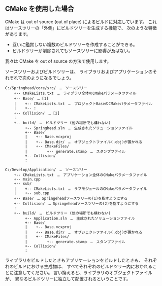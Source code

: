 ## CMake を使用した場合

CMake は out of source (out of place) によるビルドに対応しています。
これはソースツリーの「外側」にビルドツリーを生成する機能で、
次のような特徴があります。

+ 互いに鑑賞しない複数のビルドツリーを作成することができる。
+ ビルドツリーが削除されてもソースツリーに影響が及ばない。

我々は CMake を out of source の方法で使用します。

ソースツリーおよびビルドツリーは、
ライブラリおよびアプリケーションのそれぞれで次のようになるでしょう。

```
C:/Springhead/core/src/　…　ソースツリー
    +-- CMakeLists.txt　…　ライブラリ全体のCMakeパラメータファイル
    +-- Base/　… [1]
    |    +-- CMakeLists.txt　…　プロジェクトBaseのCMakeパラメータファイル
    |    +-- :
    +-- Collision/　… [2]
    :
    +-- build/　…　ビルドツリー (他の場所でも構わない)
         +-- Springhead.sln　…　生成されたソリューションファイル
         +-- Base/
         |    +-- Base.vcxproj
         |    +-- Base.dir/　…　オブジェクトファイル(.obj)が置かれる
         |    +-- CMakeFiles/
         |         +-- generate.stamp　…　スタンプファイル
         +-- Collision/
         :
```

```
C:/Develop/Application/　…　ソースツリー
    +-- CMakeLists.txt　…　アプリケーション全体のCMakeパラメータファイル
    +-- main.cpp
    +-- sub/
    |    +-- CMakeLists.txt　…　サブモジュールのCMakeパラメータファイル
    |    +-- sub.cpp
    +-- Base/　… Springeheadソースツリーの(1)を指すようにする
    +-- Collision/　… Springeheadソースツリーの(2)を指すようにする
    :
    +-- build/　…　ビルドツリー (他の場所でも構わない)
         +-- Application.sln　…　生成されたソリューションファイル
         +-- Base/
         |    +-- Base.vcxproj
         |    +-- Base.dir/　…　オブジェクトファイル(.obj)が置かれる
         |    +-- CMakeFiles/
         |         +-- generate.stamp　…　スタンプファイル
         +-- Collision/
         :
```

ライブラリをビルドしたときもアプリケーションをビルドしたときも、
それぞれのビルドにおける生成物は、
すべてそれぞれのビルドツリー内におかれることに注意してください。
言い換えると、ライブラリのオブジェクトファイルが、
異なるビルドツリーに独立して配置されるということです。

